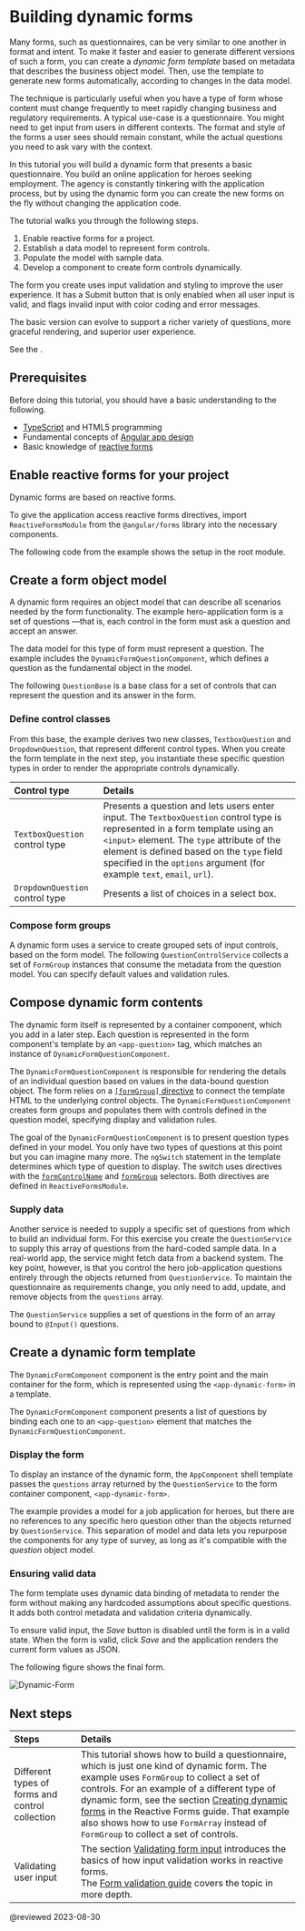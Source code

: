 # Building dynamic forms

Many forms, such as questionnaires, can be very similar to one another in format and intent.
To make it faster and easier to generate different versions of such a form, you can create a _dynamic form template_ based on metadata that describes the business object model.
Then, use the template to generate new forms automatically, according to changes in the data model.

The technique is particularly useful when you have a type of form whose content must change frequently to meet rapidly changing business and regulatory requirements.
A typical use-case is a questionnaire.
You might need to get input from users in different contexts.
The format and style of the forms a user sees should remain constant, while the actual questions you need to ask vary with the context.

In this tutorial you will build a dynamic form that presents a basic questionnaire.
You build an online application for heroes seeking employment.
The agency is constantly tinkering with the application process, but by using the dynamic form
you can create the new forms on the fly without changing the application code.

The tutorial walks you through the following steps.

1.  Enable reactive forms for a project.
1.  Establish a data model to represent form controls.
1.  Populate the model with sample data.
1.  Develop a component to create form controls dynamically.

The form you create uses input validation and styling to improve the user experience.
It has a Submit button that is only enabled when all user input is valid, and flags invalid input with color coding and error messages.

The basic version can evolve to support a richer variety of questions, more graceful rendering, and superior user experience.

<div class="alert is-helpful">

See the <live-example name="dynamic-form"></live-example>.

</div>

## Prerequisites

Before doing this tutorial, you should have a basic understanding to the following.

* [TypeScript](https://www.typescriptlang.org/ 'The TypeScript language') and HTML5 programming
* Fundamental concepts of [Angular app design](guide/architecture 'Introduction to Angular app-design concepts')
* Basic knowledge of [reactive forms](guide/reactive-forms 'Reactive forms guide')

## Enable reactive forms for your project

Dynamic forms are based on reactive forms.

To give the application access reactive forms directives, import `ReactiveFormsModule` from the `@angular/forms` library into the necessary components.

The following code from the example shows the setup in the root module.

<code-tabs>
    <code-pane header="dynamic-form.component.ts" path="dynamic-form/src/app/dynamic-form.component.ts"></code-pane>
    <code-pane header="dynamic-form-question.component.ts" path="dynamic-form/src/app/dynamic-form-question.component.ts"></code-pane>
</code-tabs>

<a id="object-model"></a>

## Create a form object model

A dynamic form requires an object model that can describe all scenarios needed by the form functionality.
The example hero-application form is a set of questions &mdash;that is, each control in the form must ask a question and accept an answer.

The data model for this type of form must represent a question.
The example includes the `DynamicFormQuestionComponent`, which defines a question as the fundamental object in the model.

The following `QuestionBase` is a base class for a set of controls that can represent the question and its answer in the form.

<code-example header="src/app/question-base.ts" path="dynamic-form/src/app/question-base.ts"></code-example>

### Define control classes

From this base, the example derives two new classes, `TextboxQuestion` and `DropdownQuestion`, that represent different control types.
When you create the form template in the next step, you instantiate these specific question types in order to render the appropriate controls dynamically.

| Control type     | Details   |
| :------------------------------ | :----------------------------------------------------------------------------------------------------------------------------------------------------------------------------------------------------------------------------------------------------------------------------------------------------------------------------------------------------------------------------------------------------------------------- |
| `TextboxQuestion` control type  | Presents a question and lets users enter input. <code-example header="src/app/question-textbox.ts" path="dynamic-form/src/app/question-textbox.ts"></code-example> The `TextboxQuestion` control type is represented in a form template using an `<input>` element. The `type` attribute of the element is defined based on the `type` field specified in the `options` argument \(for example `text`, `email`, `url`\). |
| `DropdownQuestion` control type | Presents a list of choices in a select box. <code-example header="src/app/question-dropdown.ts" path="dynamic-form/src/app/question-dropdown.ts"></code-example>|

### Compose form groups

A dynamic form uses a service to create grouped sets of input controls, based on the form model.
The following `QuestionControlService` collects a set of `FormGroup` instances that consume the metadata from the question model.
You can specify default values and validation rules.

<code-example header="src/app/question-control.service.ts" path="dynamic-form/src/app/question-control.service.ts"></code-example>

<a id="form-component"></a>

## Compose dynamic form contents

The dynamic form itself is represented by a container component, which you add in a later step.
Each question is represented in the form component's template by an `<app-question>` tag, which matches an instance of `DynamicFormQuestionComponent`.

The `DynamicFormQuestionComponent` is responsible for rendering the details of an individual question based on values in the data-bound question object.
The form relies on a [`[formGroup]` directive](api/forms/FormGroupDirective 'API reference') to connect the template HTML to the underlying control objects.
The `DynamicFormQuestionComponent` creates form groups and populates them with controls defined in the question model, specifying display and validation rules.

<code-tabs>
    <code-pane header="dynamic-form-question.component.html" path="dynamic-form/src/app/dynamic-form-question.component.html"></code-pane>
    <code-pane header="dynamic-form-question.component.ts" path="dynamic-form/src/app/dynamic-form-question.component.ts"></code-pane>
</code-tabs>

The goal of the `DynamicFormQuestionComponent` is to present question types defined in your model.
You only have two types of questions at this point but you can imagine many more.
The `ngSwitch` statement in the template determines which type of question to display.
The switch uses directives with the [`formControlName`](api/forms/FormControlName 'FormControlName directive API reference') and [`formGroup`](api/forms/FormGroupDirective 'FormGroupDirective API reference') selectors.
Both directives are defined in `ReactiveFormsModule`.

<a id="questionnaire-data"></a>

### Supply data

Another service is needed to supply a specific set of questions from which to build an individual form.
For this exercise you create the `QuestionService` to supply this array of questions from the hard-coded sample data.
In a real-world app, the service might fetch data from a backend system.
The key point, however, is that you control the hero job-application questions entirely through the objects returned from `QuestionService`.
To maintain the questionnaire as requirements change, you only need to add, update, and remove objects from the `questions` array.

The `QuestionService` supplies a set of questions in the form of an array bound to `@Input()` questions.

<code-example header="src/app/question.service.ts" path="dynamic-form/src/app/question.service.ts"></code-example>

<a id="dynamic-template"></a>

## Create a dynamic form template

The `DynamicFormComponent` component is the entry point and the main container for the form, which is represented using the `<app-dynamic-form>` in a template.

The `DynamicFormComponent` component presents a list of questions by binding each one to an `<app-question>` element that matches the `DynamicFormQuestionComponent`.

<code-tabs>
    <code-pane header="dynamic-form.component.html" path="dynamic-form/src/app/dynamic-form.component.html"></code-pane>
    <code-pane header="dynamic-form.component.ts" path="dynamic-form/src/app/dynamic-form.component.ts"></code-pane>
</code-tabs>

### Display the form

To display an instance of the dynamic form, the `AppComponent` shell template passes the `questions` array returned by the `QuestionService` to the form container component, `<app-dynamic-form>`.

<code-example header="app.component.ts" path="dynamic-form/src/app/app.component.ts"></code-example>

The example provides a model for a job application for heroes, but there are no references to any specific hero question other than the objects returned by `QuestionService`.
This separation of model and data lets you repurpose the components for any type of survey, as long as it's compatible with the _question_ object model.

### Ensuring valid data

The form template uses dynamic data binding of metadata to render the form without making any hardcoded assumptions about specific questions.
It adds both control metadata and validation criteria dynamically.

To ensure valid input, the _Save_ button is disabled until the form is in a valid state.
When the form is valid, click _Save_ and the application renders the current form values as JSON.

The following figure shows the final form.

<div class="lightbox">

<img alt="Dynamic-Form" src="generated/images/guide/dynamic-form/dynamic-form.png">

</div>

## Next steps

| Steps    | Details|
| :---------------------------------------------- | :----------------------------------------------------------------------------------------------------------------------------------------------------------------------------------------------------------------------------------------------------------------------------------------------------------------------------------------------------------------------------------------------------------------------------------------------------------------- |
| Different types of forms and control collection | This tutorial shows how to build a questionnaire, which is just one kind of dynamic form. The example uses `FormGroup` to collect a set of controls. For an example of a different type of dynamic form, see the section [Creating dynamic forms](guide/reactive-forms#creating-dynamic-forms 'Create dynamic forms with arrays') in the Reactive Forms guide. That example also shows how to use `FormArray` instead of `FormGroup` to collect a set of controls. |
| Validating user input   | The section [Validating form input](guide/reactive-forms#validating-form-input 'Basic input validation') introduces the basics of how input validation works in reactive forms. <br /> The [Form validation guide](guide/form-validation 'Form validation guide') covers the topic in more depth.   |

<!-- links -->

<!-- external links -->

<!-- end links -->

@reviewed 2023-08-30
